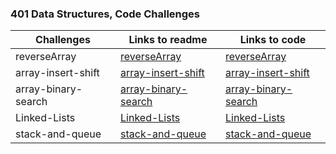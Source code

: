 ### 401 Data Structures, Code Challenges


|    Challenges     |                  Links to readme                        |           Links to code                            |
|-------------------|---------------------------------------------------------|----------------------------------------------------|
|  reverseArray     | [reverseArray](challenges/reverseArray/readme.md)       | [reverseArray](challenges/reverseArray/app/src/main/java/reverseArray/App.java)  |
|  array-insert-shift    | [array-insert-shift](challenges/array-insert-shift/readme.md)       | [array-insert-shift](challenges/array-insert-shift/app/src/main/java/array/insert/shift/App.java)  |
|  array-binary-search     | [array-binary-search](challenges/array-binary-search/readme.md)       | [array-binary-search](challenges/array-binary-search/app/src/main/java/array/binary/search/App.java)  |
|  Linked-Lists     | [Linked-Lists](challenges/linkedList/readme.md)       | [Linked-Lists](challenges/linkedList/app/src/main/java/linkedList/App.java)  |
|  stack-and-queue     | [stack-and-queue](challenges/stack-and-queue/readme.md)       | [stack-and-queue](challenges/stack-and-queue/app/src/main/java/stack/and/queue/PseudoQueue.java)  |
